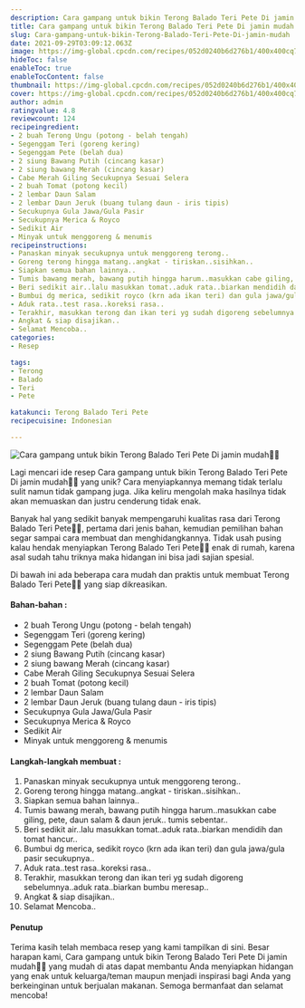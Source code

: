 ```yaml
---
description: Cara gampang untuk bikin Terong Balado Teri Pete Di jamin mudah"
title: Cara gampang untuk bikin Terong Balado Teri Pete Di jamin mudah
slug: Cara-gampang-untuk-bikin-Terong-Balado-Teri-Pete-Di-jamin-mudah
date: 2021-09-29T03:09:12.063Z
image: https://img-global.cpcdn.com/recipes/052d0240b6d276b1/400x400cq70/photo.jpg
hideToc: false
enableToc: true
enableTocContent: false
thumbnail: https://img-global.cpcdn.com/recipes/052d0240b6d276b1/400x400cq70/photo.jpg
cover: https://img-global.cpcdn.com/recipes/052d0240b6d276b1/400x400cq70/photo.jpg
author: admin
ratingvalue: 4.8
reviewcount: 124
recipeingredient:
- 2 buah Terong Ungu (potong - belah tengah)
- Segenggam Teri (goreng kering)
- Segenggam Pete (belah dua)
- 2 siung Bawang Putih (cincang kasar)
- 2 siung bawang Merah (cincang kasar)
- Cabe Merah Giling Secukupnya Sesuai Selera
- 2 buah Tomat (potong kecil)
- 2 lembar Daun Salam
- 2 lembar Daun Jeruk (buang tulang daun - iris tipis)
- Secukupnya Gula Jawa/Gula Pasir
- Secukupnya Merica & Royco
- Sedikit Air
- Minyak untuk menggoreng & menumis
recipeinstructions:
- Panaskan minyak secukupnya untuk menggoreng terong..
- Goreng terong hingga matang..angkat - tiriskan..sisihkan..
- Siapkan semua bahan lainnya..
- Tumis bawang merah, bawang putih hingga harum..masukkan cabe giling, pete, daun salam & daun jeruk.. tumis sebentar..
- Beri sedikit air..lalu masukkan tomat..aduk rata..biarkan mendidih dan tomat hancur..
- Bumbui dg merica, sedikit royco (krn ada ikan teri) dan gula jawa/gula pasir secukupnya..
- Aduk rata..test rasa..koreksi rasa..
- Terakhir, masukkan terong dan ikan teri yg sudah digoreng sebelumnya..aduk rata..biarkan bumbu meresap..
- Angkat & siap disajikan..
- Selamat Mencoba..
categories:
- Resep

tags:
- Terong
- Balado
- Teri
- Pete

katakunci: Terong Balado Teri Pete
recipecuisine: Indonesian

---
```


![Cara gampang untuk bikin Terong Balado Teri Pete Di jamin mudah👩‍🍳](https://img-global.cpcdn.com/recipes/052d0240b6d276b1/400x400cq70/photo.jpg)

Lagi mencari ide resep Cara gampang untuk bikin Terong Balado Teri Pete Di jamin mudah👩‍🍳 yang unik? Cara menyiapkannya memang tidak terlalu sulit namun tidak gampang juga. Jika keliru mengolah maka hasilnya tidak akan memuaskan dan justru cenderung tidak enak.

Banyak hal yang sedikit banyak mempengaruhi kualitas rasa dari Terong Balado Teri Pete👩‍🍳, pertama dari jenis bahan, kemudian pemilihan bahan segar sampai cara membuat dan menghidangkannya. Tidak usah pusing kalau hendak menyiapkan Terong Balado Teri Pete👩‍🍳 enak di rumah, karena asal sudah tahu triknya maka hidangan ini bisa jadi sajian spesial.

Di bawah ini ada beberapa cara mudah dan praktis untuk membuat Terong Balado Teri Pete👩‍🍳 yang siap dikreasikan.

<!--inarticleads1-->

#### Bahan-bahan :

- 2 buah Terong Ungu (potong - belah tengah)
- Segenggam Teri (goreng kering)
- Segenggam Pete (belah dua)
- 2 siung Bawang Putih (cincang kasar)
- 2 siung bawang Merah (cincang kasar)
- Cabe Merah Giling Secukupnya Sesuai Selera
- 2 buah Tomat (potong kecil)
- 2 lembar Daun Salam
- 2 lembar Daun Jeruk (buang tulang daun - iris tipis)
- Secukupnya Gula Jawa/Gula Pasir
- Secukupnya Merica & Royco
- Sedikit Air
- Minyak untuk menggoreng & menumis

<!--inarticleads2-->

#### Langkah-langkah membuat :

1. Panaskan minyak secukupnya untuk menggoreng terong..
1. Goreng terong hingga matang..angkat - tiriskan..sisihkan..
1. Siapkan semua bahan lainnya..
1. Tumis bawang merah, bawang putih hingga harum..masukkan cabe giling, pete, daun salam & daun jeruk.. tumis sebentar..
1. Beri sedikit air..lalu masukkan tomat..aduk rata..biarkan mendidih dan tomat hancur..
1. Bumbui dg merica, sedikit royco (krn ada ikan teri) dan gula jawa/gula pasir secukupnya..
1. Aduk rata..test rasa..koreksi rasa..
1. Terakhir, masukkan terong dan ikan teri yg sudah digoreng sebelumnya..aduk rata..biarkan bumbu meresap..
1. Angkat & siap disajikan..
1. Selamat Mencoba..

#### Penutup

Terima kasih telah membaca resep yang kami tampilkan di sini. Besar harapan kami, Cara gampang untuk bikin Terong Balado Teri Pete Di jamin mudah👩‍🍳 yang mudah di atas dapat membantu Anda menyiapkan hidangan yang enak untuk keluarga/teman maupun menjadi inspirasi bagi Anda yang berkeinginan untuk berjualan makanan. Semoga bermanfaat dan selamat mencoba!
